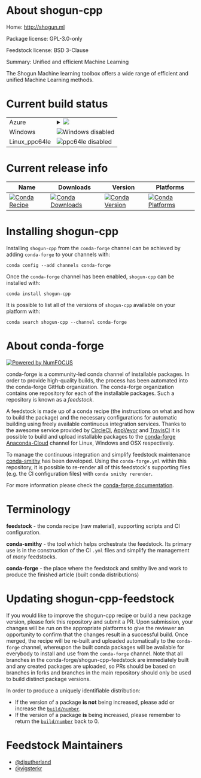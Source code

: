 About shogun-cpp
================

Home: http://shogun.ml

Package license: GPL-3.0-only

Feedstock license: BSD 3-Clause

Summary: Unified and efficient Machine Learning

The Shogun Machine learning toolbox offers a wide range of efficient and
unified Machine Learning methods.


Current build status
====================


<table>
    
  <tr>
    <td>Azure</td>
    <td>
      <details>
        <summary>
          <a href="https://dev.azure.com/conda-forge/feedstock-builds/_build/latest?definitionId=1907&branchName=master">
            <img src="https://dev.azure.com/conda-forge/feedstock-builds/_apis/build/status/shogun-cpp-feedstock?branchName=master">
          </a>
        </summary>
        <table>
          <thead><tr><th>Variant</th><th>Status</th></tr></thead>
          <tbody><tr>
              <td>linux_bla_vendorGeneric</td>
              <td>
                <a href="https://dev.azure.com/conda-forge/feedstock-builds/_build/latest?definitionId=1907&branchName=master">
                  <img src="https://dev.azure.com/conda-forge/feedstock-builds/_apis/build/status/shogun-cpp-feedstock?branchName=master&jobName=linux&configuration=linux_bla_vendorGeneric" alt="variant">
                </a>
              </td>
            </tr><tr>
              <td>linux_bla_vendorIntel</td>
              <td>
                <a href="https://dev.azure.com/conda-forge/feedstock-builds/_build/latest?definitionId=1907&branchName=master">
                  <img src="https://dev.azure.com/conda-forge/feedstock-builds/_apis/build/status/shogun-cpp-feedstock?branchName=master&jobName=linux&configuration=linux_bla_vendorIntel" alt="variant">
                </a>
              </td>
            </tr><tr>
              <td>osx_bla_vendorGeneric</td>
              <td>
                <a href="https://dev.azure.com/conda-forge/feedstock-builds/_build/latest?definitionId=1907&branchName=master">
                  <img src="https://dev.azure.com/conda-forge/feedstock-builds/_apis/build/status/shogun-cpp-feedstock?branchName=master&jobName=osx&configuration=osx_bla_vendorGeneric" alt="variant">
                </a>
              </td>
            </tr><tr>
              <td>osx_bla_vendorIntel</td>
              <td>
                <a href="https://dev.azure.com/conda-forge/feedstock-builds/_build/latest?definitionId=1907&branchName=master">
                  <img src="https://dev.azure.com/conda-forge/feedstock-builds/_apis/build/status/shogun-cpp-feedstock?branchName=master&jobName=osx&configuration=osx_bla_vendorIntel" alt="variant">
                </a>
              </td>
            </tr>
          </tbody>
        </table>
      </details>
    </td>
  </tr>
  <tr>
    <td>Windows</td>
    <td>
      <img src="https://img.shields.io/badge/Windows-disabled-lightgrey.svg" alt="Windows disabled">
    </td>
  </tr>
  <tr>
    <td>Linux_ppc64le</td>
    <td>
      <img src="https://img.shields.io/badge/ppc64le-disabled-lightgrey.svg" alt="ppc64le disabled">
    </td>
  </tr>
</table>

Current release info
====================

| Name | Downloads | Version | Platforms |
| --- | --- | --- | --- |
| [![Conda Recipe](https://img.shields.io/badge/recipe-shogun--cpp-green.svg)](https://anaconda.org/conda-forge/shogun-cpp) | [![Conda Downloads](https://img.shields.io/conda/dn/conda-forge/shogun-cpp.svg)](https://anaconda.org/conda-forge/shogun-cpp) | [![Conda Version](https://img.shields.io/conda/vn/conda-forge/shogun-cpp.svg)](https://anaconda.org/conda-forge/shogun-cpp) | [![Conda Platforms](https://img.shields.io/conda/pn/conda-forge/shogun-cpp.svg)](https://anaconda.org/conda-forge/shogun-cpp) |

Installing shogun-cpp
=====================

Installing `shogun-cpp` from the `conda-forge` channel can be achieved by adding `conda-forge` to your channels with:

```
conda config --add channels conda-forge
```

Once the `conda-forge` channel has been enabled, `shogun-cpp` can be installed with:

```
conda install shogun-cpp
```

It is possible to list all of the versions of `shogun-cpp` available on your platform with:

```
conda search shogun-cpp --channel conda-forge
```


About conda-forge
=================

[![Powered by NumFOCUS](https://img.shields.io/badge/powered%20by-NumFOCUS-orange.svg?style=flat&colorA=E1523D&colorB=007D8A)](http://numfocus.org)

conda-forge is a community-led conda channel of installable packages.
In order to provide high-quality builds, the process has been automated into the
conda-forge GitHub organization. The conda-forge organization contains one repository
for each of the installable packages. Such a repository is known as a *feedstock*.

A feedstock is made up of a conda recipe (the instructions on what and how to build
the package) and the necessary configurations for automatic building using freely
available continuous integration services. Thanks to the awesome service provided by
[CircleCI](https://circleci.com/), [AppVeyor](https://www.appveyor.com/)
and [TravisCI](https://travis-ci.com/) it is possible to build and upload installable
packages to the [conda-forge](https://anaconda.org/conda-forge)
[Anaconda-Cloud](https://anaconda.org/) channel for Linux, Windows and OSX respectively.

To manage the continuous integration and simplify feedstock maintenance
[conda-smithy](https://github.com/conda-forge/conda-smithy) has been developed.
Using the ``conda-forge.yml`` within this repository, it is possible to re-render all of
this feedstock's supporting files (e.g. the CI configuration files) with ``conda smithy rerender``.

For more information please check the [conda-forge documentation](https://conda-forge.org/docs/).

Terminology
===========

**feedstock** - the conda recipe (raw material), supporting scripts and CI configuration.

**conda-smithy** - the tool which helps orchestrate the feedstock.
                   Its primary use is in the construction of the CI ``.yml`` files
                   and simplify the management of *many* feedstocks.

**conda-forge** - the place where the feedstock and smithy live and work to
                  produce the finished article (built conda distributions)


Updating shogun-cpp-feedstock
=============================

If you would like to improve the shogun-cpp recipe or build a new
package version, please fork this repository and submit a PR. Upon submission,
your changes will be run on the appropriate platforms to give the reviewer an
opportunity to confirm that the changes result in a successful build. Once
merged, the recipe will be re-built and uploaded automatically to the
`conda-forge` channel, whereupon the built conda packages will be available for
everybody to install and use from the `conda-forge` channel.
Note that all branches in the conda-forge/shogun-cpp-feedstock are
immediately built and any created packages are uploaded, so PRs should be based
on branches in forks and branches in the main repository should only be used to
build distinct package versions.

In order to produce a uniquely identifiable distribution:
 * If the version of a package **is not** being increased, please add or increase
   the [``build/number``](https://conda.io/docs/user-guide/tasks/build-packages/define-metadata.html#build-number-and-string).
 * If the version of a package **is** being increased, please remember to return
   the [``build/number``](https://conda.io/docs/user-guide/tasks/build-packages/define-metadata.html#build-number-and-string)
   back to 0.

Feedstock Maintainers
=====================

* [@djsutherland](https://github.com/djsutherland/)
* [@vigsterkr](https://github.com/vigsterkr/)

